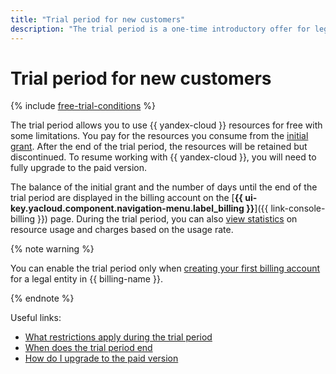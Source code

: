 ```yaml
---
title: "Trial period for new customers"
description: "The trial period is a one-time introductory offer for legal entities. You can use the trial period if you have never purchased {{ yandex-cloud }} services or activated the trial period before."
---
```


# Trial period for new customers

{% include [free-trial-conditions](../../_includes/free-trial-conditions.md) %}

The trial period allows you to use {{ yandex-cloud }} resources for free with some limitations. You pay for the resources you consume from the [initial grant](bonus-account.md#start). After the end of the trial period, the resources will be retained but discontinued. To resume working with {{ yandex-cloud }}, you will need to fully upgrade to the paid version.

The balance of the initial grant and the number of days until the end of the trial period are displayed in the billing account on the [**{{ ui-key.yacloud.component.navigation-menu.label_billing }}**]({{ link-console-billing }}) page. During the trial period, you can also [view statistics](../operations/check-charges.md) on resource usage and charges based on the usage rate.

{% note warning %}

You can enable the trial period only when [creating your first billing account](../quickstart/index.md) for a legal entity in {{ billing-name }}.

{% endnote %}

Useful links:
* [What restrictions apply during the trial period](../../getting-started/free-trial/concepts/limits.md)
* [When does the trial period end](../../getting-started/free-trial/concepts/trial-ending.md)
* [How do I upgrade to the paid version](../../getting-started/free-trial/concepts/upgrade-to-paid.md)
